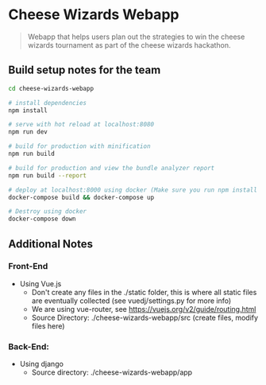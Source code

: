 # Cheese Wizards Webapp

> Webapp that helps users plan out the strategies to win the cheese wizards tournament as part of the cheese wizards hackathon.

## Build setup notes for the team

``` bash
cd cheese-wizards-webapp

# install dependencies
npm install

# serve with hot reload at localhost:8080
npm run dev

# build for production with minification
npm run build

# build for production and view the bundle analyzer report
npm run build --report

# deploy at localhost:8000 using docker (Make sure you run npm install before this)
docker-compose build && docker-compose up

# Destroy using docker
docker-compose down
```

## Additional Notes
### Front-End
 * Using Vue.js
     * Don't create any files in the ./static folder, this is where all static files are eventually collected (see vuedj/settings.py for more info)
     * We are using vue-router, see https://vuejs.org/v2/guide/routing.html
     * Source Directory: ./cheese-wizards-webapp/src (create files, modify files here)

### Back-End:
* Using django
     * Source directory: ./cheese-wizards-webapp/app

